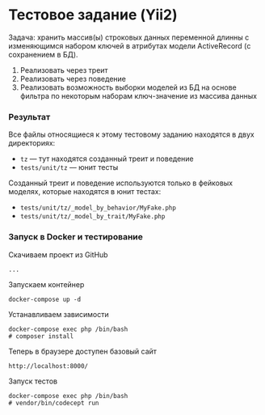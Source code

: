 # Тестовое задание (Yii2)

Задача: хранить массив(ы) строковых данных переменной длинны с изменяющимся 
набором ключей в атрибутах модели ActiveRecord (с сохранением в БД).

1. Реализовать через треит
2. Реализовать через поведение
3. Реализовать возможность выборки моделей из БД на основе фильтра по 
некоторым наборам ключ-значение из массива данных

### Результат

Все файлы относящиеся к этому тестовому заданию находятся в двух директориях:
- `tz` &mdash; тут находятся созданный треит и поведение
- `tests/unit/tz` &mdash; юнит тесты

Созданный треит и поведение используются только в фейковых моделях,
которые находятся в юнит тестах:
- `tests/unit/tz/_model_by_behavior/MyFake.php`
- `tests/unit/tz/_model_by_trait/MyFake.php`

### Запуск в Docker и тестирование

Скачиваем проект из GitHub

    ...

Запускаем контейнер

    docker-compose up -d

Устанавливаем зависимости

    docker-compose exec php /bin/bash
    # composer install

Теперь в браузере доступен базовый сайт

    http://localhost:8000/

Запуск тестов
    
    docker-compose exec php /bin/bash
    # vendor/bin/codecept run
